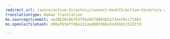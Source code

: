 ```yaml
---
redirect_url: /azure/active-directory/connect-health/active-directory-aadconnect-health-adfs
translationtype: Human Translation
ms.sourcegitcommit: aa20b20c86763791eb579883b5273ea79cc714b5
ms.openlocfilehash: 200afb3effdba2112ed88596be3438161c5221fd

---
```




<!--HONumber=Dec16_HO5-->


